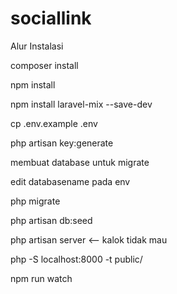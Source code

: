 # sociallink


Alur Instalasi 

composer install

npm install

npm install laravel-mix --save-dev

cp .env.example .env

php artisan key:generate

membuat database untuk migrate 

edit databasename pada env

php migrate

php artisan db:seed

php artisan server <-- kalok tidak mau

php -S localhost:8000 -t public/

npm run watch

